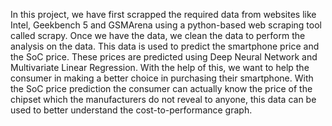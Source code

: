 In this project, we have first scrapped the required data from websites like Intel, Geekbench 5
and GSMArena using a python-based web scraping tool called scrapy. Once we have the data,
we clean the data to perform the analysis on the data. This data is used to predict the
smartphone price and the SoC price. These prices are predicted using Deep Neural Network
and Multivariate Linear Regression. With the help of this, we want to help the consumer in
making a better choice in purchasing their smartphone. With the SoC price prediction the
consumer can actually know the price of the chipset which the manufacturers do not reveal to
anyone, this data can be used to better understand the cost-to-performance graph.
